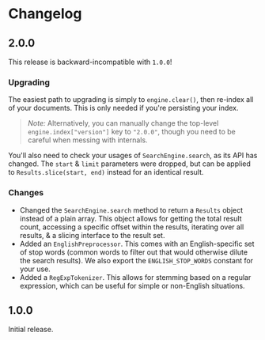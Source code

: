 # Changelog

## 2.0.0

This release is backward-incompatible with `1.0.0`!

### Upgrading

The easiest path to upgrading is simply to `engine.clear()`, then re-index all
of your documents. This is only needed if you're persisting your index.

> _Note:_ Alternatively, you can manually change the top-level
> `engine.index["version"]` key to `"2.0.0"`, though you need to be careful
> when messing with internals.

You'll also need to check your usages of `SearchEngine.search`, as its API has
changed. The `start` & `limit` parameters were dropped, but can be applied to
`Results.slice(start, end)` instead for an identical result.

### Changes

* Changed the `SearchEngine.search` method to return a `Results` object instead
  of a plain array. This object allows for getting the total result count,
  accessing a specific offset within the results, iterating over all results, &
  a slicing interface to the result set.
* Added an `EnglishPreprocessor`. This comes with an English-specific set of
  stop words (common words to filter out that would otherwise dilute the
  search results). We also export the `ENGLISH_STOP_WORDS` constant for your
  use.
* Added a `RegExpTokenizer`. This allows for stemming based on a regular
  expression, which can be useful for simple or non-English situations.


## 1.0.0

Initial release.
